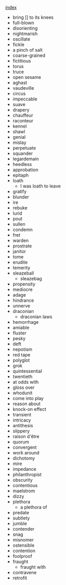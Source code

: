 [index](index.html)

- bring [] to its knees
- full-blown
- disorienting
- nightmarish
- oscillate
- fickle
- a pinch of salt 
- coarse-grained
- fictitious
- torus
- truce
- open sesame
- aghast
- vaudeville
- circus
- impeccable
- suave
- drapery
- chauffeur
- raconteur
- kennel
- shawl
- genial
- mislay
- perpetuate
- squander
- legardemain
- heedless
- approbation
- epitaph
- loath
	- I was loath to leave
- gratify
- blunder
- ire
- rebuke
- lurid
- pout
- sullen
- condemn
- fret
- warden
- prostrate
- janitor
- tome
- erudite
- temerity
- sleazeball
	- sleazebag
- propensity
- mediocre
- adage
- hindrance
- unnerve
- draconian
	- draconian laws
- hemorrhage
- amiable
- fluster
- pesky
- deft
- nepotism
- red tape
- polyglot
- grok
- quintessential
- twentieth
- at odds with
- gloss over
- whodunit
- come into play
- reason about
- knock-on effect
- transient
- intricacy
- antithesis
- slippery
- raison d'être
- quorum
- convergent
- work around
- dichotomy
- mire
- impedance
- philanthropist
- obscurity
- contentious
- maelstrom
- dizzy
- plethora
	- a plethora of
- predate
- subtlety
- jumble
- contender
- snag
- misnomer
- ostensible
- contention
- foolproof
- fraught
	- fraught with
- contravene
- retrofit
